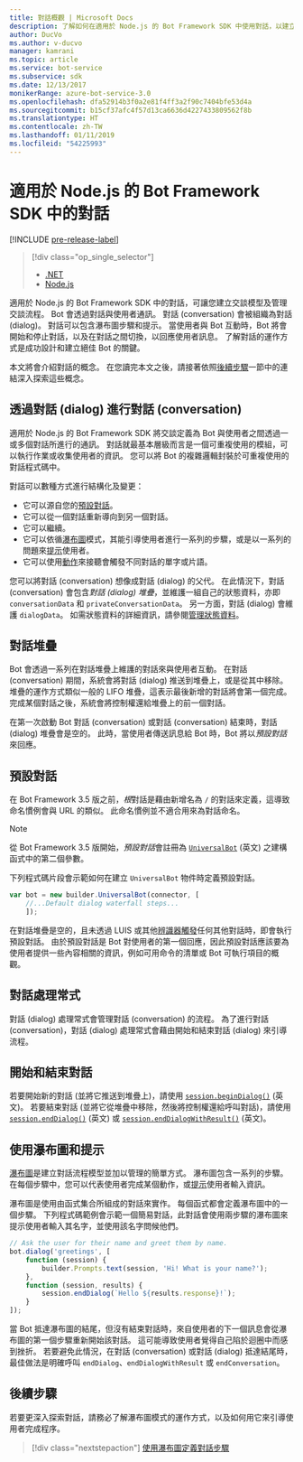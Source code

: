 ```yaml
---
title: 對話概觀 | Microsoft Docs
description: 了解如何在適用於 Node.js 的 Bot Framework SDK 中使用對話，以建立交談模型並管理交談流程。
author: DucVo
ms.author: v-ducvo
manager: kamrani
ms.topic: article
ms.service: bot-service
ms.subservice: sdk
ms.date: 12/13/2017
monikerRange: azure-bot-service-3.0
ms.openlocfilehash: dfa52914b3f0a2e81f4ff3a2f90c7404bfe53d4a
ms.sourcegitcommit: b15cf37afc4f57d13ca6636d4227433809562f8b
ms.translationtype: HT
ms.contentlocale: zh-TW
ms.lasthandoff: 01/11/2019
ms.locfileid: "54225993"
---
```

# <a name="dialogs-in-the-bot-framework-sdk-for-nodejs"></a>適用於 Node.js 的 Bot Framework SDK 中的對話

[!INCLUDE [pre-release-label](../includes/pre-release-label-v3.md)]

> [!div class="op_single_selector"]
> - [.NET](../dotnet/bot-builder-dotnet-dialogs.md)
> - [Node.js](../nodejs/bot-builder-nodejs-dialog-overview.md)

適用於 Node.js 的 Bot Framework SDK 中的對話，可讓您建立交談模型及管理交談流程。 Bot 會透過對話與使用者通訊。 對話 (conversation) 會被組織為對話 (dialog)。 對話可以包含瀑布圖步驟和提示。 當使用者與 Bot 互動時，Bot 將會開始和停止對話，以及在對話之間切換，以回應使用者訊息。 了解對話的運作方式是成功設計和建立絕佳 Bot 的關鍵。 

本文將會介紹對話的概念。 在您讀完本文之後，請接著依照[後續步驟](#next-steps)一節中的連結深入探索這些概念。

## <a name="conversations-through-dialogs"></a>透過對話 (dialog) 進行對話 (conversation)

適用於 Node.js 的 Bot Framework SDK 將交談定義為 Bot 與使用者之間透過一或多個對話所進行的通訊。 對話就最基本層級而言是一個可重複使用的模組，可以執行作業或收集使用者的資訊。 您可以將 Bot 的複雜邏輯封裝於可重複使用的對話程式碼中。

對話可以數種方式進行結構化及變更：

- 它可以源自您的[預設對話](#default-dialog)。
- 它可以從一個對話重新導向到另一個對話。
- 它可以繼續。
- 它可以依循[瀑布圖](bot-builder-nodejs-dialog-waterfall.md)模式，其能引導使用者進行一系列的步驟，或是以一系列的問題來[提示](bot-builder-nodejs-dialog-prompt.md)使用者。
- 它可以使用[動作](bot-builder-nodejs-dialog-actions.md)來接聽會觸發不同對話的單字或片語。 

您可以將對話 (conversation) 想像成對話 (dialog) 的父代。 在此情況下，對話 (conversation) 會包含*對話 (dialog) 堆疊*，並維護一組自己的狀態資料，亦即 `conversationData` 和 `privateConversationData`。 另一方面，對話 (dialog) 會維護 `dialogData`。 如需狀態資料的詳細資訊，請參閱[管理狀態資料](bot-builder-nodejs-state.md)。

## <a name="dialog-stack"></a>對話堆疊

Bot 會透過一系列在對話堆疊上維護的對話來與使用者互動。 在對話 (conversation) 期間，系統會將對話 (dialog) 推送到堆疊上，或是從其中移除。 堆疊的運作方式類似一般的 LIFO 堆疊，這表示最後新增的對話將會第一個完成。 完成某個對話之後，系統會將控制權還給堆疊上的前一個對話。

在第一次啟動 Bot 對話 (conversation) 或對話 (conversation) 結束時，對話 (dialog) 堆疊會是空的。 此時，當使用者傳送訊息給 Bot 時，Bot 將以*預設對話*來回應。

## <a name="default-dialog"></a>預設對話

在 Bot Framework 3.5 版之前，*根*對話是藉由新增名為 `/` 的對話來定義，這導致命名慣例會與 URL 的類似。 此命名慣例並不適合用來為對話命名。 

> [!NOTE]
> 從 Bot Framework 3.5 版開始，*預設對話*會註冊為 [`UniversalBot`](https://docs.botframework.com/en-us/node/builder/chat-reference/classes/_botbuilder_d_.universalbot.html#constructor) \(英文\) 之建構函式中的第二個參數。  

下列程式碼片段會示範如何在建立 `UniversalBot` 物件時定義預設對話。

```javascript
var bot = new builder.UniversalBot(connector, [
    //...Default dialog waterfall steps...
    ]);
```

在對話堆疊是空的，且未透過 LUIS 或其他[辨識器](bot-builder-nodejs-recognize-intent-messages.md)[觸發](bot-builder-nodejs-dialog-actions.md)任何其他對話時，即會執行預設對話。 由於預設對話是 Bot 對使用者的第一個回應，因此預設對話應該要為使用者提供一些內容相關的資訊，例如可用命令的清單或 Bot 可執行項目的概觀。

## <a name="dialog-handlers"></a>對話處理常式

對話 (dialog) 處理常式會管理對話 (conversation) 的流程。 為了進行對話 (conversation)，對話 (dialog) 處理常式會藉由開始和結束對話 (dialog) 來引導流程。 

## <a name="starting-and-ending-dialogs"></a>開始和結束對話

若要開始新的對話 (並將它推送到堆疊上)，請使用 [`session.beginDialog()`](http://docs.botframework.com/en-us/node/builder/chat-reference/classes/_botbuilder_d_.session#begindialog) \(英文\)。 若要結束對話 (並將它從堆疊中移除，然後將控制權還給呼叫對話)，請使用 [`session.endDialog()`](http://docs.botframework.com/en-us/node/builder/chat-reference/classes/_botbuilder_d_.session#enddialog) \(英文\) 或 [`session.endDialogWithResult()`](http://docs.botframework.com/en-us/node/builder/chat-reference/classes/_botbuilder_d_.session#enddialogwithresult) \(英文\)。 

## <a name="using-waterfalls-and-prompts"></a>使用瀑布圖和提示

[瀑布圖](bot-builder-nodejs-dialog-waterfall.md)是建立對話流程模型並加以管理的簡單方式。 瀑布圖包含一系列的步驟。 在每個步驟中，您可以代表使用者完成某個動作，或[提示](bot-builder-nodejs-dialog-prompt.md)使用者輸入資訊。

瀑布圖是使用由函式集合所組成的對話來實作。 每個函式都會定義瀑布圖中的一個步驟。 下列程式碼範例會示範一個簡易對話，此對話會使用兩步驟的瀑布圖來提示使用者輸入其名字，並使用該名字問候他們。

```javascript
// Ask the user for their name and greet them by name.
bot.dialog('greetings', [
    function (session) {
        builder.Prompts.text(session, 'Hi! What is your name?');
    },
    function (session, results) {
        session.endDialog(`Hello ${results.response}!`);
    }
]);
```

當 Bot 抵達瀑布圖的結尾，但沒有結束對話時，來自使用者的下一個訊息會從瀑布圖的第一個步驟重新開始該對話。 這可能導致使用者覺得自己陷於迴圈中而感到挫折。 若要避免此情況，在對話 (conversation) 或對話 (dialog) 抵達結尾時，最佳做法是明確呼叫 `endDialog`、`endDialogWithResult` 或 `endConversation`。

## <a name="next-steps"></a>後續步驟

若要更深入探索對話，請務必了解瀑布圖模式的運作方式，以及如何用它來引導使用者完成程序。

> [!div class="nextstepaction"]
> [使用瀑布圖定義對話步驟](bot-builder-nodejs-dialog-waterfall.md)
